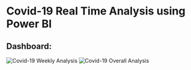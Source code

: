 # Covid-19 Real Time Analysis using Power BI

## Dashboard:
![Covid-19 Weekly Analysis](https://github.com/Mcraze/Covid-19-Analysis/assets/84672998/ab961402-0ff4-4c78-ae3b-2bf3be69f6ed)
![Covid-19 Overall Analysis](https://github.com/Mcraze/Covid-19-Analysis/assets/84672998/64594313-1808-4b03-bd16-75b2195ce7d3)
